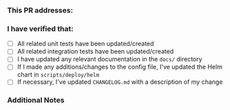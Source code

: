 ### This PR addresses:
<!-- Put a reference to an issue number here,
     or a short description of what this PR addresses if no issue exists. -->


### I have verified that:
<!-- Ensure all of these boxes are checked. -->
- [ ] All related unit tests have been updated/created
- [ ] All related integration tests have been updated/created
- [ ] I have updated any relevant documentation in the `docs/` directory
- [ ] If I made any additions/changes to the config file, I've updated the Helm chart in `scripts/deploy/helm`
- [ ] If necessary, I've updated `CHANGELOG.md` with a description of my change

### Additional Notes
<!-- Put any other additional notes here for reviewers. -->
